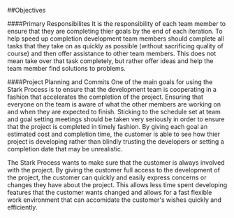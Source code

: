 ##Objectives

####Primary Responsibilites
It is the responsibility of each team member to ensure that they are completing thier goals by the end of each iteration. To help speed up completion development team members should complete all tasks that they take on as quickly as possible (without sacrificing quality of course) and then offer assistance to other team members. This does not mean take over that task completely, but rather offer ideas and help the team member find solutions to problems.

####Project Planning and Commits
One of the main goals for using the Stark Process is to ensure that the development team is cooperating in a fashion that accelerates the completion of the project. Ensuring that everyone on the team is aware of what the other members are working on and when they are expected to finish. Sticking to the schedule set at team and goal setting meetings should be taken very seriously in order to ensure that the project is completed in  timely fashion. By giving each goal an estimated cost and completion time, the customer is able to see how thier project is developing rather than blindly trusting the developers or setting a completion date that may be unrealistic.

The Stark Process wants to make sure that the customer is always involved with the project. By giving the customer full access to the development of the project, the customer can quickly and easily express concerns or changes they have about the project. This allows less time spent developing features that the customer wants changed and allows for a fast flexible work environment that can accomidate the customer's wishes quickly and efficiently.